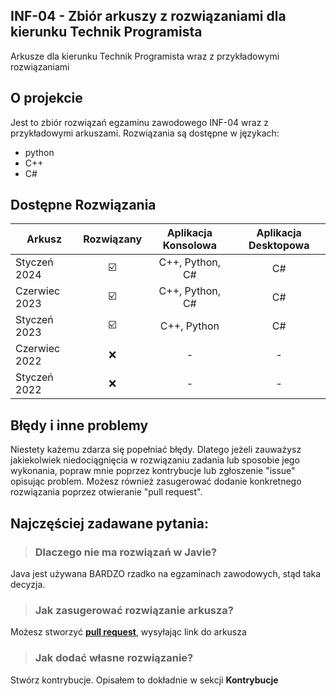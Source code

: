 ## INF-04 - Zbiór arkuszy z rozwiązaniami dla kierunku Technik Programista

Arkusze dla kierunku Technik Programista wraz z przykładowymi rozwiązaniami
 
## O projekcie

Jest to zbiór rozwiązań egzaminu zawodowego INF-04 wraz z przykładowymi arkuszami.
Rozwiązania są dostępne w językach:

- python
- C++
- C#

## Dostępne Rozwiązania

| Arkusz        | Rozwiązany | Aplikacja Konsolowa | Aplikacja Desktopowa |
| ------------- |:----------:|:-------------------:|:--------------------:|
| Styczeń 2024  | ☑️         | C++, Python, C#     | C#                   |
| Czerwiec 2023 | ☑️         | C++, Python, C#     | C#                   |
| Styczeń 2023  | ☑️         | C++, Python         | C#                   |
| Czerwiec 2022 | ❌         | -                   | -                    |
| Styczeń 2022  | ❌         | -                   | -                    |

## Błędy i inne problemy

Niestety każemu zdarza się popełniać błędy. Dlatego jeżeli zauważysz jakiekolwiek niedociągnięcia w rozwiązaniu zadania lub sposobie jego wykonania, popraw mnie poprzez kontrybucje lub zgłoszenie "issue" opisując problem. Możesz również zasugerować dodanie konkretnego rozwiązania poprzez otwieranie "pull request".

## Najczęściej zadawane pytania:

> ### Dlaczego nie ma rozwiązań w Javie?
Java jest używana BARDZO rzadko na egzaminach zawodowych, stąd taka decyzja.

> ### Jak zasugerować rozwiązanie arkusza?
Możesz stworzyć **[pull request](https://github.com/ruxixa/INF-04-rozwiazania/pulls)**, wysyłając link do arkusza

> ### Jak dodać własne rozwiązanie?
Stwórz kontrybucje. Opisałem to dokładnie w sekcji **Kontrybucje**